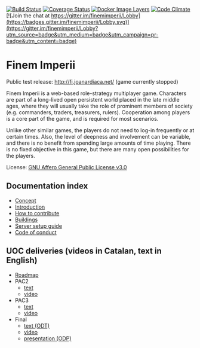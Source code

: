 [![Build Status](https://travis-ci.org/jardiacaj/finem_imperii.svg?branch=master)](https://travis-ci.org/jardiacaj/finem_imperii)
[![Coverage Status](https://coveralls.io/repos/github/jardiacaj/finem_imperii/badge.svg?branch=HEAD)](https://coveralls.io/github/jardiacaj/finem_imperii?branch=HEAD)
[![Docker Image Layers](https://images.microbadger.com/badges/image/jardiacaj/finem_imperii.svg)](https://microbadger.com/images/jardiacaj/finem_imperii)
[![Code Climate](https://codeclimate.com/github/jardiacaj/finem_imperii/badges/gpa.svg)](https://codeclimate.com/github/jardiacaj/finem_imperii)
[![Join the chat at https://gitter.im/finemimperii/Lobby](https://badges.gitter.im/finemimperii/Lobby.svg)](https://gitter.im/finemimperii/Lobby?utm_source=badge&utm_medium=badge&utm_campaign=pr-badge&utm_content=badge)

# Finem Imperii

Public test release: http://fi.joanardiaca.net/ (game currently stopped)

Finem Imperii is a web-based role-strategy multiplayer game. Characters
are part of a long-lived open persistent world placed in the late
middle ages, where they will usually take the role of prominent members
of society (e.g. commanders, traders, treasurers, rulers). Cooperation
among players is a core part of the game, and is required for most
scenarios.

Unlike other similar games, the players do not need to log-in
frequently or at certain times. Also, the level of deepness and
involvement can be variable, and there is no benefit from spending
large amounts of time playing. There is no fixed objective in this
game, but there are many open possibilities for the players.

License: [GNU Affero General Public License v3.0](https://github.com/jardiacaj/finem_imperii/blob/master/LICENSE)

## Documentation index

 - [Concept](https://github.com/jardiacaj/finem_imperii/blob/master/docs/1-concept.md)
 - [Introduction](https://github.com/jardiacaj/finem_imperii/blob/master/docs/0-intro.md)
 - [How to contribute](https://github.com/jardiacaj/finem_imperii/blob/master/CONTRIBUTING.md)
 - [Buildings](https://github.com/jardiacaj/finem_imperii/blob/master/docs/3-buildings.md)
 - [Server setup guide](https://github.com/jardiacaj/finem_imperii/blob/master/docs/4-server_setup.md)
 - [Code of conduct](https://github.com/jardiacaj/finem_imperii/blob/master/CODE_OF_CONDUCT.md)

## UOC deliveries (videos in Catalan, text in English)

 - [Roadmap](https://github.com/jardiacaj/finem_imperii/blob/master/docs/5-roadmap.md)
 - PAC2
    - [text](https://github.com/jardiacaj/finem_imperii/blob/master/docs/5-PAC2.md)
    - [video](https://www.youtube.com/watch?v=5st9PQ-c4mY)
 - PAC3
    - [text](https://github.com/jardiacaj/finem_imperii/blob/master/docs/5-PAC3.md)
    - [video](https://www.youtube.com/watch?v=F-trGMinLgA)
 - Final
    - [text (ODT)](https://github.com/jardiacaj/finem_imperii/blob/master/docs/final.fodt)
    - [video](https://www.youtube.com/watch?v=U3K7ZS2y5sg&list=PLFGHa89PbqVcDhu-ckluKqQ2UPWbCXYYd)
    - [presentation (ODP)](https://github.com/jardiacaj/finem_imperii/blob/master/docs/presentation.fodp)

